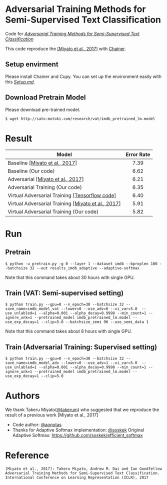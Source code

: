 # Adversarial Training Methods for Semi-Supervised Text Classification
Code for [*Adversarial Training Methods for Semi-Supervised Text Classification*](https://arxiv.org/abs/1605.07725)

This code reproduce the [[Miyato et al., 2017]](https://arxiv.org/abs/1605.07725) with [Chainer](https://github.com/chainer/chainer).


## Setup envirment
Please install Chainer and Cupy.
You can set up the environment easily with this [*Setup.md*](https://github.com/aonotas/adversarial_text/blob/master/Setup.md).

## Download Pretrain Model
Please download pre-trained model.
```
$ wget http://sato-motoki.com/research/vat/imdb_pretrained_lm.model
```

# Result
Model                                                                           | Error Rate
------------------------------------------------------------------------------- | :---:
Baseline [[Miyato et al., 2017]](https://arxiv.org/pdf/1605.07725.pdf)          | 7.39
Baseline (Our code)                                                             | 6.62
Adversarial [[Miyato et al., 2017]](https://arxiv.org/pdf/1605.07725.pdf)       | 6.21
Adversarial Training (Our code)                                                 | 6.35
Virtual Adversarial Training [[Tensorflow code]](https://github.com/tensorflow/models/tree/master/research/adversarial_text) | 6.40
Virtual Adversarial Training [[Miyato et al., 2017]](https://arxiv.org/pdf/1605.07725.pdf) | 5.91
Virtual Adversarial Training (Our code)                                         | 5.82


# Run
## Pretrain
```
$ python -u pretrain.py -g 0 --layer 1 --dataset imdb --bproplen 100 --batchsize 32 --out results_imdb_adaptive --adaptive-softmax
```
Note that this command takes about 30 hours with single GPU.

## Train (VAT: Semi-supervised setting)
```
$ python train.py --gpu=0 --n_epoch=30 --batchsize 32 --save_name=imdb_model_vat --lower=0 --use_adv=0 --xi_var=5.0  --use_unlabled=1 --alpha=0.001 --alpha_decay=0.9998 --min_count=1 --ignore_unk=1 --pretrained_model imdb_pretrained_lm.model --use_exp_decay=1 --clip=5.0 --batchsize_semi 96 --use_semi_data 1
```
Note that this command takes about 8 hours with single GPU.

## Train (Adversarial Training: Supervised setting)
```
$ python train.py --gpu=0 --n_epoch=30 --batchsize 32 --save_name=imdb_model_adv --lower=0 --use_adv=1 --xi_var=5.0  --use_unlabled=1 --alpha=0.001 --alpha_decay=0.9998 --min_count=1 --ignore_unk=1 --pretrained_model imdb_pretrained_lm.model --use_exp_decay=1 --clip=5.0
```

# Authors
We thank Takeru Miyato([@takerum](https://github.com/takerum)) who suggested that we reproduce the result of a previous work [Miyato et al., 2017]
- Code author: [@aonotas](https://github.com/aonotas/)
- Thanks for Adaptive Softmax implementation: [@soskek](https://github.com/soskek/)
Original Adaptive Softmax: https://github.com/soskek/efficient_softmax
# Reference
```
[Miyato et al., 2017]: Takeru Miyato, Andrew M. Dai and Ian Goodfellow
Adversarial Training Methods for Semi-Supervised Text Classification.
International Conference on Learning Representation (ICLR), 2017
```
